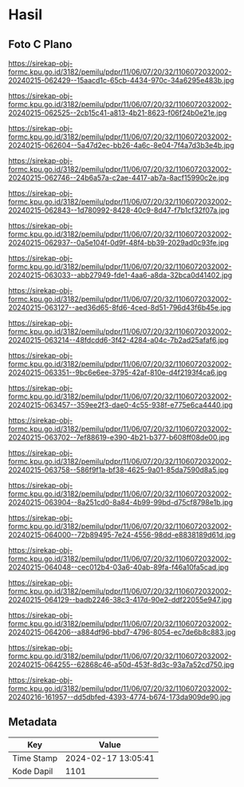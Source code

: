 # Hasil

## Foto C Plano

https://sirekap-obj-formc.kpu.go.id/3182/pemilu/pdpr/11/06/07/20/32/1106072032002-20240215-062429--15aacd1c-65cb-4434-970c-34a6295e483b.jpg

https://sirekap-obj-formc.kpu.go.id/3182/pemilu/pdpr/11/06/07/20/32/1106072032002-20240215-062525--2cb15c41-a813-4b21-8623-f06f24b0e21e.jpg

https://sirekap-obj-formc.kpu.go.id/3182/pemilu/pdpr/11/06/07/20/32/1106072032002-20240215-062604--5a47d2ec-bb26-4a6c-8e04-7f4a7d3b3e4b.jpg

https://sirekap-obj-formc.kpu.go.id/3182/pemilu/pdpr/11/06/07/20/32/1106072032002-20240215-062746--24b6a57a-c2ae-4417-ab7a-8acf15990c2e.jpg

https://sirekap-obj-formc.kpu.go.id/3182/pemilu/pdpr/11/06/07/20/32/1106072032002-20240215-062843--1d780992-8428-40c9-8d47-f7b1cf32f07a.jpg

https://sirekap-obj-formc.kpu.go.id/3182/pemilu/pdpr/11/06/07/20/32/1106072032002-20240215-062937--0a5e104f-0d9f-48f4-bb39-2029ad0c93fe.jpg

https://sirekap-obj-formc.kpu.go.id/3182/pemilu/pdpr/11/06/07/20/32/1106072032002-20240215-063033--abb27949-fde1-4aa6-a8da-32bca0d41402.jpg

https://sirekap-obj-formc.kpu.go.id/3182/pemilu/pdpr/11/06/07/20/32/1106072032002-20240215-063127--aed36d65-8fd6-4ced-8d51-796d43f6b45e.jpg

https://sirekap-obj-formc.kpu.go.id/3182/pemilu/pdpr/11/06/07/20/32/1106072032002-20240215-063214--48fdcdd6-3f42-4284-a04c-7b2ad25afaf6.jpg

https://sirekap-obj-formc.kpu.go.id/3182/pemilu/pdpr/11/06/07/20/32/1106072032002-20240215-063351--9bc6e6ee-3795-42af-810e-d4f2193f4ca6.jpg

https://sirekap-obj-formc.kpu.go.id/3182/pemilu/pdpr/11/06/07/20/32/1106072032002-20240215-063457--359ee2f3-dae0-4c55-938f-e775e6ca4440.jpg

https://sirekap-obj-formc.kpu.go.id/3182/pemilu/pdpr/11/06/07/20/32/1106072032002-20240215-063702--7ef88619-e390-4b21-b377-b608ff08de00.jpg

https://sirekap-obj-formc.kpu.go.id/3182/pemilu/pdpr/11/06/07/20/32/1106072032002-20240215-063758--586f9f1a-bf38-4625-9a01-85da7590d8a5.jpg

https://sirekap-obj-formc.kpu.go.id/3182/pemilu/pdpr/11/06/07/20/32/1106072032002-20240215-063904--8a251cd0-8a84-4b99-99bd-d75cf8798e1b.jpg

https://sirekap-obj-formc.kpu.go.id/3182/pemilu/pdpr/11/06/07/20/32/1106072032002-20240215-064000--72b89495-7e24-4556-98dd-e8838189d61d.jpg

https://sirekap-obj-formc.kpu.go.id/3182/pemilu/pdpr/11/06/07/20/32/1106072032002-20240215-064048--cec012b4-03a6-40ab-89fa-f46a10fa5cad.jpg

https://sirekap-obj-formc.kpu.go.id/3182/pemilu/pdpr/11/06/07/20/32/1106072032002-20240215-064129--badb2246-38c3-417d-90e2-ddf22055e947.jpg

https://sirekap-obj-formc.kpu.go.id/3182/pemilu/pdpr/11/06/07/20/32/1106072032002-20240215-064206--a884df96-bbd7-4796-8054-ec7de6b8c883.jpg

https://sirekap-obj-formc.kpu.go.id/3182/pemilu/pdpr/11/06/07/20/32/1106072032002-20240215-064255--62868c46-a50d-453f-8d3c-93a7a52cd750.jpg

https://sirekap-obj-formc.kpu.go.id/3182/pemilu/pdpr/11/06/07/20/32/1106072032002-20240216-161957--dd5dbfed-4393-4774-b674-173da909de90.jpg


## Metadata

| Key        | Value               |
| ---------- | ------------------- |
| Time Stamp | 2024-02-17 13:05:41 |
| Kode Dapil | 1101                |




